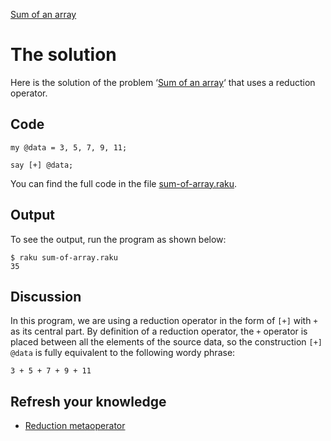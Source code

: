 [Sum of an array](../)

# The solution

Here is the solution of the problem ‘[Sum of an array](../)‘ that uses a reduction operator.

## Code

    my @data = 3, 5, 7, 9, 11;

    say [+] @data;


You can find the full code in the file [sum-of-array.raku](https://github.com/ash/raku-course/blob/master/problems/sum-of-array/solution/sum-of-array.raku).

## Output

To see the output, run the program as shown below:

    $ raku sum-of-array.raku 
    35

## Discussion

In this program, we are using a reduction operator in the form of `[+]` with `+` as its central part. By definition of a reduction operator, the `+` operator is placed between all the elements of the source data, so the construction `[+] @data` is fully equivalent to the following wordy phrase:

    3 + 5 + 7 + 9 + 11

## Refresh your knowledge

* [Reduction metaoperator](/raku-course/metaoperators/reduction-metaoperators)
